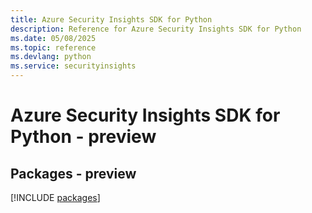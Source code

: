 ```yaml
---
title: Azure Security Insights SDK for Python
description: Reference for Azure Security Insights SDK for Python
ms.date: 05/08/2025
ms.topic: reference
ms.devlang: python
ms.service: securityinsights
---
```

# Azure Security Insights SDK for Python - preview
## Packages - preview
[!INCLUDE [packages](security-insights-index.md)]